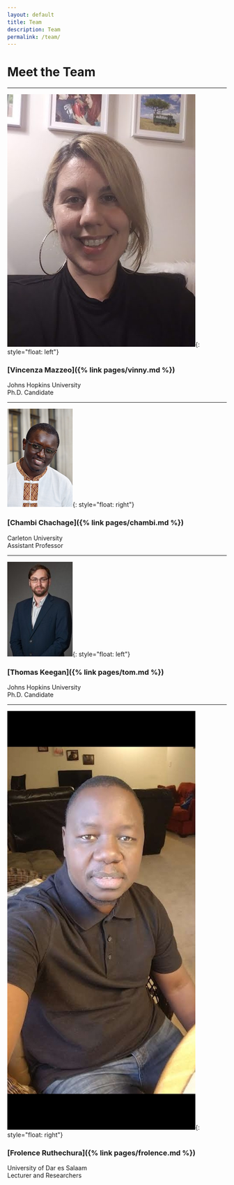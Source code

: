 ```yaml
---
layout: default
title: Team
description: Team
permalink: /team/
---
```

# Meet the Team

---
![Vinny](../pages/images/vinny.jpeg){: style="float: left"}
### [Vincenza Mazzeo]({% link pages/vinny.md %})  
Johns Hopkins University  
Ph.D. Candidate

---
![Chambi](../pages/images/chambi.jpeg){: style="float: right"}
### [Chambi Chachage]({% link pages/chambi.md %}) 
Carleton University  
Assistant Professor 

---
![Tom](../pages/images/tom.jpeg){: style="float: left"}
### [Thomas Keegan]({% link pages/tom.md %}) 
Johns Hopkins University  
Ph.D. Candidate

---
![Frolence](../pages/images/frolence.jpeg){: style="float: right"}
### [Frolence Ruthechura]({% link pages/frolence.md %})  
University of Dar es Salaam  
Lecturer and Researchers
 

